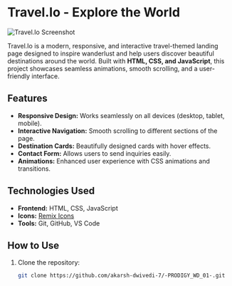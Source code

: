 # Travel.Io - Explore the World

![Travel.Io Screenshot](Travelimage.png) <!-- Add a screenshot if possible -->

Travel.Io is a modern, responsive, and interactive travel-themed landing page designed to inspire wanderlust and help users discover beautiful destinations around the world. Built with **HTML, CSS, and JavaScript**, this project showcases seamless animations, smooth scrolling, and a user-friendly interface.

## Features

- **Responsive Design:** Works seamlessly on all devices (desktop, tablet, mobile).
- **Interactive Navigation:** Smooth scrolling to different sections of the page.
- **Destination Cards:** Beautifully designed cards with hover effects.
- **Contact Form:** Allows users to send inquiries easily.
- **Animations:** Enhanced user experience with CSS animations and transitions.

## Technologies Used

- **Frontend:** HTML, CSS, JavaScript
- **Icons:** [Remix Icons](https://remixicon.com/)
- **Tools:** Git, GitHub, VS Code

## How to Use

1. Clone the repository:
   ```bash
   git clone https://github.com/akarsh-dwivedi-7/-PRODIGY_WD_01-.git
